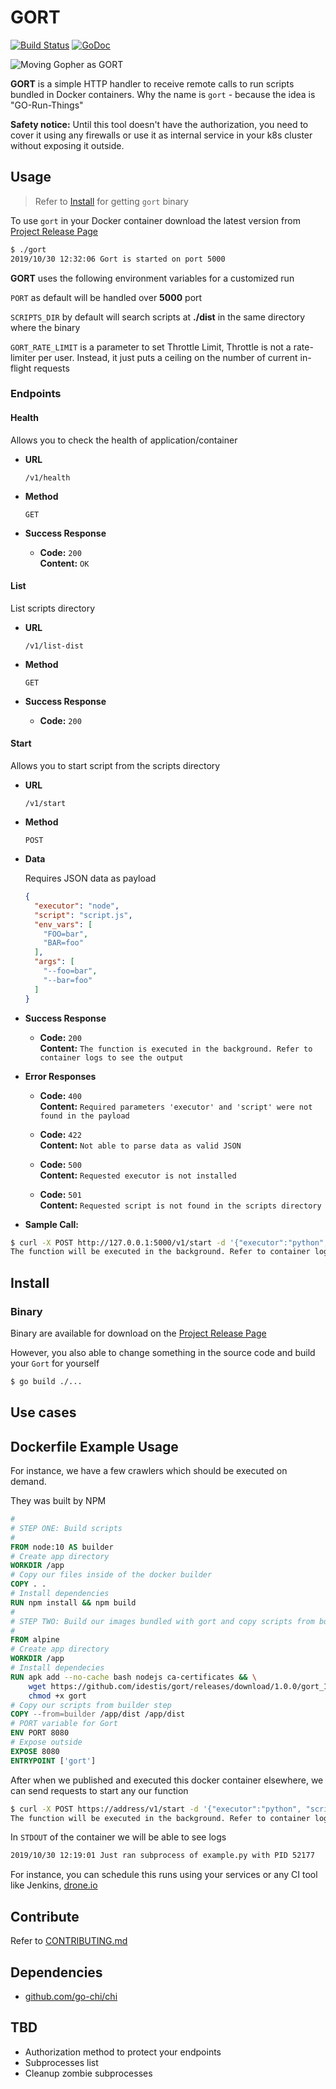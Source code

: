 # GORT

[![Build Status](https://cloud.drone.io/api/badges/idestis/gort/status.svg)](https://cloud.drone.io/idestis/gort) [![GoDoc](https://godoc.org/github.com/idestis/gort/utils?status.svg)](https://godoc.org/github.com/idestis/gort/utils)


![Moving Gopher as GORT](./assets/gort.png)

**GORT** is a simple HTTP handler to receive remote calls to run scripts bundled in Docker containers. Why the name is `gort` -  because the idea is "GO-Run-Things"

**Safety notice:** Until this tool doesn't have the authorization, you need to cover it using any firewalls or use it as internal service in your k8s cluster without exposing it outside.

## Usage

> Refer to [Install](#Install) for getting `gort` binary

To use `gort` in your Docker container download the latest version from [Project Release Page](https://github.com/idestis/gort/releases)

```bash
$ ./gort
2019/10/30 12:32:06 Gort is started on port 5000
```

**GORT** uses the following environment variables for a customized run

`PORT` as default will be handled over **5000** port

`SCRIPTS_DIR` by default will search scripts at **./dist** in the same directory where the binary

`GORT_RATE_LIMIT` is a parameter to set Throttle Limit, Throttle is not a rate-limiter per user. Instead, it just puts a ceiling on the number of current in-flight requests

### Endpoints

#### Health

Allows you to check the health of application/container

* **URL**
  
  `/v1/health`

* **Method**

  `GET`

* **Success Response**

  * **Code:** `200`<br/>
    **Content:** `OK`

#### List

List scripts directory

* **URL**
  
  `/v1/list-dist`

* **Method**

  `GET`

* **Success Response**

  * **Code:** `200`

#### Start

Allows you to start script from the scripts directory

* **URL**
  
  `/v1/start`

* **Method**

  `POST`

* **Data**

  Requires JSON data as payload

  ```json
  {
    "executor": "node",
    "script": "script.js",
    "env_vars": [
      "FOO=bar",
      "BAR=foo"
    ],
    "args": [
      "--foo=bar",
      "--bar=foo"
    ]
  }
  ```

* **Success Response**

  * **Code:** `200` <br/>
    **Content:** `The function is executed in the background. Refer to container logs to see the output`

* **Error Responses**

  * **Code:** `400` <br/>
    **Content:** `Required parameters 'executor' and 'script' were not found in the payload`

  * **Code:** `422`<br/>
    **Content:** `Not able to parse data as valid JSON`

  * **Code:** `500` <br>
    **Content:** `Requested executor is not installed`

  * **Code:** `501` <br>
    **Content:** `Requested script is not found in the scripts directory`
  
* **Sample Call:**

```bash
$ curl -X POST http://127.0.0.1:5000/v1/start -d '{"executor":"python", "script": "crawler.py"}'
The function will be executed in the background. Refer to container logs to see the output
```

## Install

### Binary

Binary are available for download on the [Project Release Page](https://github.com/idestis/gort/releases)

However, you also able to change something in the source code and build your ``Gort`` for yourself

```bash
$ go build ./...
```

## Use cases

## Dockerfile Example Usage

For instance, we have a few crawlers which should be executed on demand.

They was built by NPM

```Dockerfile
#
# STEP ONE: Build scripts
#
FROM node:10 AS builder
# Create app directory
WORKDIR /app
# Copy our files inside of the docker builder
COPY . .
# Install dependencies
RUN npm install && npm build
#
# STEP TWO: Build our images bundled with gort and copy scripts from builder
#
FROM alpine
# Create app directory
WORKDIR /app
# Install dependecies
RUN apk add --no-cache bash nodejs ca-certificates && \
    wget https://github.com/idestis/gort/releases/download/1.0.0/gort_1.0.0_linux_amd64 -O gort && \
    chmod +x gort
# Copy our scripts from builder step
COPY --from=builder /app/dist /app/dist
# PORT variable for Gort
ENV PORT 8080
# Expose outside
EXPOSE 8080
ENTRYPOINT ['gort']
```

After when we published and executed this docker container elsewhere, we can send requests to start any our function

```bash
$ curl -X POST https://address/v1/start -d '{"executor":"python", "script": "example.py"}'
The function will be executed in the background. Refer to container logs to see the output
```

In `STDOUT` of the container we will be able to see logs

```bash
2019/10/30 12:19:01 Just ran subprocess of example.py with PID 52177
```

For instance, you can schedule this runs using your services or any CI tool like Jenkins, [drone.io](https://drone.io)

## Contribute

Refer to [CONTRIBUTING.md](./CONTRIBUTING.md)

## Dependencies

* [github.com/go-chi/chi](https://github.com/go-chi/chi)

## TBD

* Authorization method to protect your endpoints
* Subprocesses list
* Cleanup zombie subprocesses
